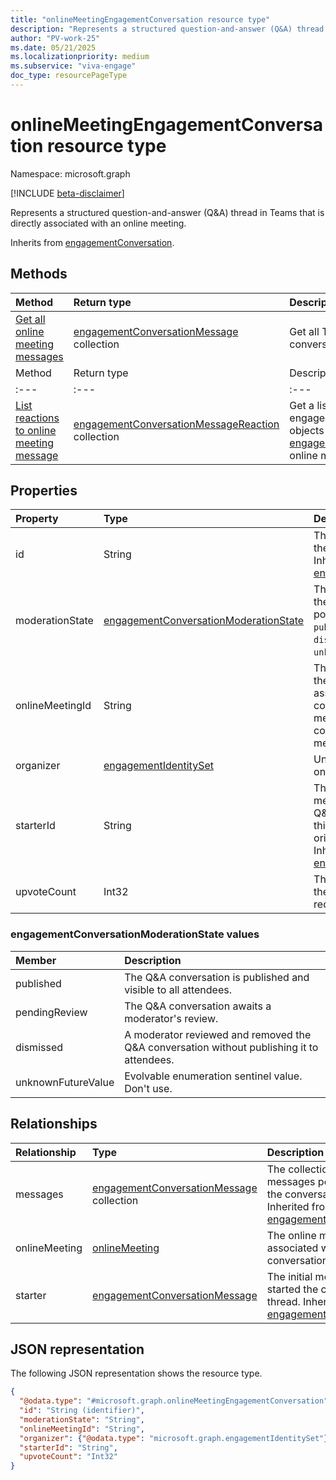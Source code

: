 ```yaml
---
title: "onlineMeetingEngagementConversation resource type"
description: "Represents a structured question-and-answer (Q&A) thread in Teams that is directly associated with an online meeting."
author: "PV-work-25"
ms.date: 05/21/2025
ms.localizationpriority: medium
ms.subservice: "viva-engage"
doc_type: resourcePageType
---
```


# onlineMeetingEngagementConversation resource type

Namespace: microsoft.graph

[!INCLUDE [beta-disclaimer](../../includes/beta-disclaimer.md)]

Represents a structured question-and-answer (Q&A) thread in Teams that is directly associated with an online meeting.

Inherits from [engagementConversation](../resources/engagementconversation.md).

## Methods
|Method|Return type|Description|
|:---|:---|:---|
|[Get all online meeting messages](../api/cloudcommunications-getallonlinemeetingmessages.md)|[engagementConversationMessage](../resources/engagementconversationmessage.md) collection|Get all Teams question and answer (Q&A) conversation messages in a tenant.|
|Method|Return type|Description|
|:---|:---|:---|
|[List reactions to online meeting message](../api/engagementconversationdiscussionmessage-list-reactions.md)|[engagementConversationMessageReaction](../resources/engagementconversationmessagereaction.md) collection|Get a list of the engagementConversationMessageReaction objects and their properties for an [engagementConversationMessage](../resources/engagementconversationmessage.md) in an online meeting|

## Properties
|Property|Type|Description|
|:---|:---|:---|
| id | String | The unique identifier for the conversation object. Inherited from [engagementConversation](../resources/engagementconversation.md). |
|moderationState|[engagementConversationModerationState](#engagementconversationmoderationstate-values)|The moderation status of the conversation. The possible values are: `published`, `pendingReview`, `dismissed`, `unknownFutureValue`.|
|onlineMeetingId|String|The unique identifier of the online meeting associated with this conversation. The online meeting ID links the conversation to a specific meeting instance.|
|organizer|[engagementIdentitySet](../resources/engagementidentityset.md)|Unique identifier of the online meeting organizer.|
|starterId|String|The ID of the first message that initiated the Q&A conversation. Use this property to trace the origin of the thread. Inherited from [engagementConversation](../resources/engagementconversation.md).|
|upvoteCount|Int32|The number of upvotes the conversation received.|

### engagementConversationModerationState values

| Member | Description |
|:---------------|:----------|
| published | 	The Q&A conversation is published and visible to all attendees. |
| pendingReview | The Q&A conversation awaits a moderator's review. |
| dismissed | A moderator reviewed and removed the Q&A conversation without publishing it to attendees. |
| unknownFutureValue | Evolvable enumeration sentinel value. Don't use.|

## Relationships
|Relationship|Type|Description|
|:---|:---|:---|
|messages|[engagementConversationMessage](../resources/engagementconversationmessage.md) collection|The collection of messages posted within the conversation. Inherited from [engagementConversation](../resources/engagementconversation.md).|
|onlineMeeting|[onlineMeeting](../resources/onlinemeeting.md)|The online meeting associated with the conversation.|
|starter|[engagementConversationMessage](../resources/engagementconversationmessage.md)|The initial message that started the conversation thread. Inherited from [engagementConversation](../resources/engagementconversation.md).|

## JSON representation
The following JSON representation shows the resource type.
<!-- {
  "blockType": "resource",
  "keyProperty": "id",
  "@odata.type": "microsoft.graph.onlineMeetingEngagementConversation",
  "baseType": "microsoft.graph.engagementConversation",
  "openType": false
}
-->
``` json
{
  "@odata.type": "#microsoft.graph.onlineMeetingEngagementConversation",
  "id": "String (identifier)",
  "moderationState": "String",
  "onlineMeetingId": "String",
  "organizer": {"@odata.type": "microsoft.graph.engagementIdentitySet"},
  "starterId": "String",
  "upvoteCount": "Int32"
}
```
